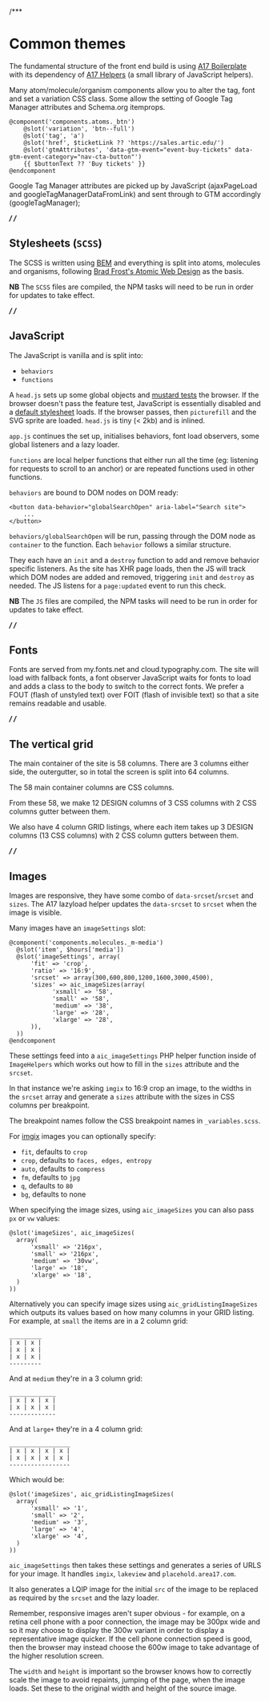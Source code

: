/***

Common themes
=============

The fundamental structure of the front end build is using [A17 Boilerplate](https://www.npmjs.com/package/@area17/a17-boilerplate) with its dependency of [A17 Helpers](https://www.npmjs.com/package/@area17/a17-helpers) (a small library of JavaScript helpers).

Many atom/molecule/organism components allow you to alter the tag, font and set a variation CSS class. Some allow the setting of Google Tag Manager attributes and Schema.org itemprops.

```
@component('components.atoms._btn')
    @slot('variation', 'btn--full')
    @slot('tag', 'a')
    @slot('href', $ticketLink ?? 'https://sales.artic.edu/')
    @slot('gtmAttributes', 'data-gtm-event="event-buy-tickets" data-gtm-event-category="nav-cta-button"')
    {{ $buttonText ?? 'Buy tickets' }}
@endcomponent
```

Google Tag Manager attributes are picked up by JavaScript (ajaxPageLoad and googleTagManagerDataFromLink) and sent through to GTM accordingly (googleTagManager);

***/
/***

Stylesheets (`SCSS`)
--------------------

The SCSS is written using [BEM](http://getbem.com/) and everything is split into atoms, molecules and organisms, following [Brad Frost's Atomic Web Design](http://bradfrost.com/blog/post/atomic-web-design/) as the basis.

**NB**
The `SCSS` files are compiled, the NPM tasks will need to be run in order for updates to take effect.

***/
/***

JavaScript
----------

The JavaScript is vanilla and is split into:
* `behaviors`
* `functions`

A `head.js` sets up some global objects and [mustard tests](http://responsivenews.co.uk/post/18948466399/cutting-the-mustard) the browser. If the browser doesn't pass the feature test, JavaScript is essentially disabled and a [default stylesheet](https://github.com/area17/html4css) loads. If the browser passes, then `picturefill` and the SVG sprite are loaded. `head.js` is tiny (< 2kb) and is inlined.

`app.js` continues the set up, initialises behaviors, font load observers, some global listeners and a lazy loader.

`functions` are local helper functions that either run all the time (eg: listening for requests to scroll to an anchor) or are repeated functions used in other functions.

`behaviors` are bound to DOM nodes on DOM ready:

```
<button data-behavior="globalSearchOpen" aria-label="Search site">
    ...
</button>
```

`behaviors/globalSearchOpen` will be run, passing through the DOM node as `container` to the function. Each `behavior` follows a similar structure.

They each have an `init` and a `destroy` function to add and remove behavior specific listeners. As the site has XHR page loads, then the JS will track which DOM nodes are added and removed, triggering `init` and `destroy` as needed. The JS listens for a `page:updated` event to run this check.

**NB**
The `JS` files are compiled, the NPM tasks will need to be run in order for updates to take effect.

***/
/***

Fonts
-----

Fonts are served from my.fonts.net and cloud.typography.com. The site will load with fallback fonts, a font observer JavaScript waits for fonts to load and adds a class to the body to switch to the correct fonts. We prefer a FOUT (flash of unstyled text) over FOIT (flash of invisible text) so that a site remains readable and usable.

***/
/***

The vertical grid
-----------------

The main container of the site is 58 columns. There are 3 columns either side, the outergutter, so in total the screen is split into 64 columns.

The 58 main container columns are CSS columns.

From these 58, we make 12 DESIGN columns of 3 CSS columns with 2 CSS columns gutter between them.

We also have 4 column GRID listings, where each item takes up 3 DESIGN columns (13 CSS columns) with 2 CSS column gutters between them.

***/
/***

Images
------

Images are responsive, they have some combo of `data-srcset`/`srcset` and `sizes`. The A17 lazyload helper updates the `data-srcset` to `srcset` when the image is visible. 

Many images have an `imageSettings` slot:

```
@component('components.molecules._m-media')
  @slot('item', $hours['media'])
  @slot('imageSettings', array(
      'fit' => 'crop',
      'ratio' => '16:9',
      'srcset' => array(300,600,800,1200,1600,3000,4500),
      'sizes' => aic_imageSizes(array(
            'xsmall' => '58',
            'small' => '58',
            'medium' => '38',
            'large' => '28',
            'xlarge' => '28',
      )),
  ))
@endcomponent
```

These settings feed into a `aic_imageSettings` PHP helper function inside of `ImageHelpers` which works out how to fill in the `sizes` attribute and the `srcset`.

In that instance we're asking `imgix` to 16:9 crop an image, to the widths in the `srcset` array and generate a `sizes` attribute with the sizes in CSS columns per breakpoint.

The breakpoint names follow the CSS breakpoint names in `_variables.scss`. 

For [imgix](https://docs.imgix.com/apis/url) images you can optionally specify:
* `fit`, defaults to `crop`
* `crop`, defaults to `faces, edges, entropy`
* `auto`, defaults to `compress`
* `fm`, defaults to `jpg`
* `q`, defaults to `80`
* `bg`, defaults to none

When specifying the image sizes, using `aic_imageSizes` you can also pass `px` or `vw` values:

```
@slot('imageSizes', aic_imageSizes(
  array(
      'xsmall' => '216px',
      'small' => '216px',
      'medium' => '30vw',
      'large' => '18',
      'xlarge' => '18',
  )
))
```

Alternatively you can specify image sizes using `aic_gridListingImageSizes` which outputs its values based on how many columns in your GRID listing. For example, at `small` the items are in a 2 column grid:

```
_________
| x | x |
| x | x |
| x | x |
---------
```

And at `medium` they're in a 3 column grid:

```
_____________
| x | x | x |
| x | x | x |
-------------
```

And at `large+` they're in a 4 column grid:

```
_________________
| x | x | x | x |
| x | x | x | x |
-----------------
```

Which would be:

```
@slot('imageSizes', aic_gridListingImageSizes(
  array(
      'xsmall' => '1',
      'small' => '2',
      'medium' => '3',
      'large' => '4',
      'xlarge' => '4',
  )
))
```

`aic_imageSettings` then takes these settings and generates a series of URLS for your image. It handles `imgix`, `lakeview` and `placehold.area17.com`.

It also generates a LQIP image for the initial `src` of the image to be replaced as required by the `srcset` and the lazy loader.

Remember, responsive images aren't super obvious - for example, on a retina cell phone with a poor connection, the image may be 300px wide and so it may choose to display the 300w variant in order to display a representative image quicker. If the cell phone connection speed is good, then the browser may instead choose the 600w image to take advantage of the higher resolution screen. 

The `width` and `height` is important so the browser knows how to correctly scale the image to avoid repaints, jumping of the page, when the image loads. Set these to the original width and height of the source image. 
